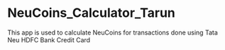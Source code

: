 # NeuCoins_Calculator_Tarun
This app is used to calculate NeuCoins for transactions done using Tata Neu HDFC Bank Credit Card
